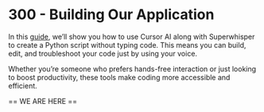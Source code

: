 # 300 - Building Our Application

In this [guide](https://rolloutit.net/code-without-typing-integration-between-cursor-ai-and-superwhisper/), we’ll show you how to use Cursor AI along with Superwhisper to create a Python script without typing code. This means you can build, edit, and troubleshoot your code just by using your voice. 

Whether you’re someone who prefers hands-free interaction or just looking to boost productivity, these tools make coding more accessible and efficient.

== WE ARE HERE ==
